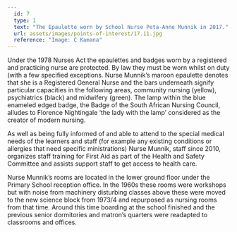 ```yaml
---
  id: 7
  type: 1
  text: "The Epaulette worn by School Nurse Peta-Anne Munnik in 2017."
  url: assets/images/points-of-interest/17.11.jpg
  reference: "Image: C Kamana"
---
```

Under the 1978 Nurses Act the epaulettes and badges worn by a registered and practicing nurse are protected. By law they must be worn whilst on duty (with a few specified exceptions. Nurse Munnik’s maroon epaulette denotes that she is a Registered General Nurse and the bars underneath signify particular capacities in the following areas, community nursing (yellow), psychiatrics (black) and midwifery (green). The lamp within the blue enameled edged badge, the Badge of the South African Nursing Council, alludes to Florence Nightingale ‘the lady with the lamp’ considered as the creator of modern nursing.

As well as being fully informed of and able to attend to the special medical needs of the learners and staff (for example any existing conditions or allergies that need specific ministrations) Nurse Munnik, staff since 2010, organizes staff training for First Aid as part of the Health and Safety Committee and assists support staff to get access to health care.

Nurse Munnik’s rooms are located in the lower ground floor under the Primary School reception office. In the 1960s these rooms were workshops but with noise from machinery disturbing classes above these were moved to the new science block from 1973/4 and repurposed as nursing rooms from that time. Around this time boarding at the school finished and the previous senior dormitories and matron’s quarters were readapted to classrooms and offices.
        